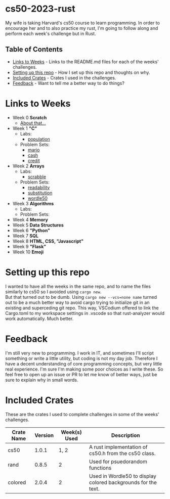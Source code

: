 # cs50-2023-rust
My wife is taking Harvard's cs50 course to learn programming. In order to encourage her and to also practice my rust, I'm going to follow along and perform each week's challenge but in Rust.

## Table of Contents
* [Links to Weeks](#links-to-weeks) - Links to the README.md files for each of the weeks' challenges.
* [Setting up this repo](#setting-up-this-repo) - How I set up this repo and thoughts on why.
* [Included Crates](#included-crates) - Crates I used in the challenges.
* [Feedback](#feedback) - Want to tell me a better way to do things?

# Links to Weeks
* Week 0 **Scratch**
    * [About that...](https://github.com/Eragon615/cs50-2023-rust/blob/main/week0/README.md)
* Week 1 **"C"**
    * Labs:
        * [population](https://github.com/Eragon615/cs50-2023-rust/blob/main/week1/population/README.md)
    * Problem Sets:
        * [mario](https://github.com/Eragon615/cs50-2023-rust/blob/main/week1/mario/README.md) 
        * [cash](https://github.com/Eragon615/cs50-2023-rust/blob/main/week1/cash/README.md)
        * [credit](https://github.com/Eragon615/cs50-2023-rust/blob/main/week1/credit/README.md)
* Week 2 **Arrays**
    * Labs:
        * [scrabble](https://github.com/Eragon615/cs50-2023-rust/blob/main/week2/scrabble/README.md)
    * Problem Sets:
        * [readability](https://github.com/Eragon615/cs50-2023-rust/blob/main/week2/readability/README.md)
        * [substitution](https://github.com/Eragon615/cs50-2023-rust/blob/main/week2/substitution/README.md)
        * [wordle50](https://github.com/Eragon615/cs50-2023-rust/blob/main/week2/wordle50/README.md)
* Week 3 **Algorithms**
    * Labs:
    * Problem Sets:
* Week 4 **Memory**
* Week 5 **Data Structures**
* Week 6 **"Python"**
* Week 7 **SQL**
* Week 8 **HTML, CSS, "Javascript"**
* Week 9 **"Flask"**
* Week 10 **Emoji**

# Setting up this repo
I wanted to have all the weeks in the same repo, and to name the files similarly to cs50 so I avoided using `cargo new`.  
But that turned out to be dumb. Using `cargo new --vcs=none name` turned out to be a much better way to avoid cargo trying to initialize git in an existing and superceding git repo. This way, VSCodium offered to link the Cargo.toml to my workspace settings in .vscode so that rust-analyzer would work automatically. Much better.

# Feedback
I'm still very new to programming. I work in IT, and sometimes I'll script something or write a little utility, but coding is not my day job. Therefore I have a decent understanding of core programming concepts, but very little real experience. I'm sure I'm making some poor choices as I write these. So feel free to open up an issue or PR to let me know of better ways, just be sure to explain why in small words. 

# Included Crates
These are the crates I used to complete challenges in some of the weeks' challenges.

| Crate Name | Version | Week(s) Used | Description |
| --- | --- | --- | --- |
| cs50 | 1.0.1 | 1, 2 | A rust implementation of cs50.h from the cs50 class. |
| rand | 0.8.5 | 2 | Used for psuedorandom functions |
| colored | 2.0.4 | 2 | Used in Wordle50 to display colored backgrounds for the text. |
